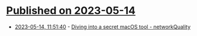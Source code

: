 # [Published on 2023-05-14](index.md)

* [2023-05-14, 11:51:40](https://lobste.rs/s/licgi6/diving_into_secret_macos_tool) - [Diving into a secret macOS tool - networkQuality](https://cyberhost.uk/the-hidden-macos-speedtest-tool-networkquality/)
